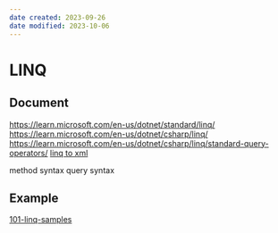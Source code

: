 ```yaml
---
date created: 2023-09-26
date modified: 2023-10-06
---
```

# LINQ

## Document

https://learn.microsoft.com/en-us/dotnet/standard/linq/
https://learn.microsoft.com/en-us/dotnet/csharp/linq/
https://learn.microsoft.com/en-us/dotnet/csharp/linq/standard-query-operators/
[linq to xml](linq%20to%20xml.md)

method syntax
query syntax
## Example

[101-linq-samples](101-linq-samples.md)
